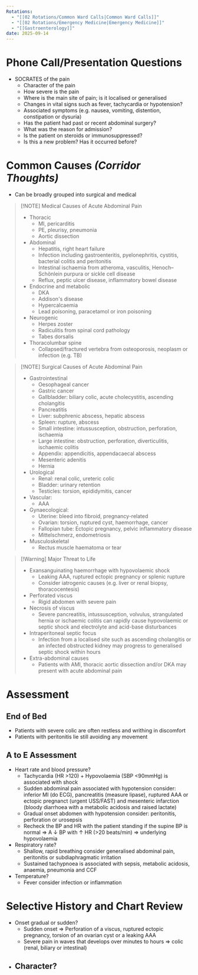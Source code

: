 ```yaml
---
Rotations:
  - "[[02 Rotations/Common Ward Calls|Common Ward Calls]]"
  - "[[02 Rotations/Emergency Medicine|Emergency Medicine]]"
  - "[[Gastroenterology]]"
date: 2025-09-14
---
```

# Phone Call/Presentation Questions
- SOCRATES of the pain
	- Character of the pain
	- How severe is the pain
	- Where is the main site of pain; is it localised or generalised
	- Changes in vital signs such as fever, tachycardia or hypotension?
	- Associated symptoms (e.g. nausea, vomiting, distention, constipation or dysuria)
	- Has the patient had past or recent abdominal surgery?
	- What was the reason for admission?
	- Is the patient on steroids or immunosuppressed?
	- Is this a new problem? Has it occurred before?
# Common Causes *(Corridor Thoughts)*
- Can be broadly grouped into surgical and medical

> [!NOTE] Medical Causes of Acute Abdominal Pain
> - Thoracic
> 	- MI, pericarditis
> 	- PE, pleurisy, pneumonia
> 	- Aortic dissection
> - Abdominal
> 	- Hepatitis, right heart failure
> 	- Infection including gastroenteritis, pyelonephritis, cystitis, bacterial colitis and peritonitis
> 	- Intestinal ischaemia from atheroma, vasculitis, Henoch–Schönlein purpura or sickle cell disease
> 	- Reflux, peptic ulcer disease, inflammatory bowel disease
> - Endocrine and metabolic
> 	- DKA
> 	- Addison's disease
> 	- Hypercalcaemia
> 	- Lead poisoning, paracetamol or iron poisoning
> - Neurogenic
> 	- Herpes zoster
> 	- Radiculitis from spinal cord pathology
> 	- Tabes dorsalis
> - Thoracolumbar spine
> 	- Collapsed/fractured vertebra from osteoporosis, neoplasm or infection (e.g. TB)

> [!NOTE] Surgical Causes of Acute Abdominal Pain
> - Gastrointestinal
> 	- Oesophageal cancer
> 	- Gastric cancer
> 	- Gallbladder: biliary colic, acute cholecystitis, ascending cholangitis
> 	- Pancreatitis
> 	- Liver: subphrenic abscess, hepatic abscess
> 	- Spleen: rupture, abscess
> 	- Small intestine: intussusception, obstruction, perforation, ischaemia
> 	- Large intestine: obstruction, perforation, diverticulitis, ischaemic colitis
> 	- Appendix: appendicitis, appendacaecal abscess
> 	- Mesenteric adenitis
> 	- Hernia
> - Urological
> 	- Renal: renal colic, ureteric colic
> 	- Bladder: urinary retention
> 	- Testicles: torsion, epididymitis, cancer
> - Vascular:
> 	- AAA
> - Gynaecological:
> 	- Uterine: bleed into fibroid, pregnancy-related
> 	- Ovarian: torsion, ruptured cyst, haemorrhage, cancer
> 	- Fallopian tube: Ectopic pregnancy, pelvic inflammatory disease
> 	- Mittelschmerz, endometriosis
> - Musculoskeletal
> 	- Rectus muscle haematoma or tear

> [!Warning] Major Threat to Life
> - Exansanguinating haemorrhage with hypovolaemic shock
> 	- Leaking AAA, ruptured ectopic pregnancy or splenic rupture
> 	- Consider iatrogenic causes (e.g. liver or renal biopsy, thoracocentesis)
> - Perforated viscus
> 	- Rigid abdomen with severe pain
> - Necrosis of viscus
> 	- Severe pancreatitis, intussusception, volvulus, strangulated hernia or ischaemic colitis can rapidly cause hypovolaemic or septic shock and electrolyte and acid-base disturbances
> - Intraperitoneal septic focus
> 	- Infection from a localised site such as ascending cholangitis or an infected obstructed kidney may progress to generalised septic shock within hours
> - Extra-abdominal causes
> 	- Patients with AMI, thoracic aortic dissection and/or DKA may present with acute abdominal pain
# Assessment
## End of Bed
- Patients with severe colic are often restless and writhing in discomfort
- Patients with peritonitis lie still avoiding any movement
## A to E Assessment
- Heart rate and blood pressure?
	- Tachycardia (HR >120) + Hypovolaemia (SBP <90mmHg) is associated with shock
	- Sudden abdominal pain associated with hypotension consider: inferior MI (do ECG), pancreatitis (measure lipase), ruptured AAA or ectopic pregnanct (urgent USS/FAST) and mesenteric infarction (bloody diarrhoea with a metabolic acidosis and raised lactate)
	- Gradual onset abdomen with hypotension consider: peritonitis, perforation or urosepsis
	- Recheck the BP and HR with the patient standing if the supine BP is normal => A ↓ BP with ↑ HR (>20 beats/min) => underlying hypovolaemia
- Respiratory rate?
	- Shallow, rapid breathing consider generalised abdominal pain, peritonitis or subdiaphragmatic irritation
	- Sustained tachypnoea is associated with sepsis, metabolic acidosis, anaemia, pneumonia and CCF
- Temperature?
	- Fever consider infection or inflammation
# Selective History and Chart Review
- Onset gradual or sudden?
	- Sudden onset => Perforation of a viscus, ruptured ectopic pregnancy, torsion of an ovarian cyst or a leaking AAA
	- Severe pain in waves that develops over minutes to hours => colic (renal, biliary or intestinal)
- Character?
	- 